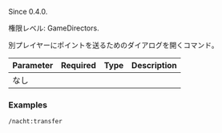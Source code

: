 Since 0.4.0.

権限レベル: GameDirectors.

別プレイヤーにポイントを送るためのダイアログを開くコマンド。

| Parameter | Required | Type | Description |
| --------- | :------: | ---- | ----------- |
| なし      |

### Examples

```
/nacht:transfer
```

